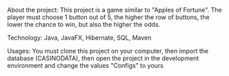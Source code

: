 About the project:
This project is a game similar to "Apples of Fortune". The player must choose 1 button out of 5, the higher the row of buttons, the lower the chance to win, but also the higher the odds.

Technology:
Java, JavaFX, Hibernate, SQL, Maven

Usages:
You must clone this project on your computer, then import the database (CASINODATA), then open the project in the development environment and change the values "Configs" to yours
